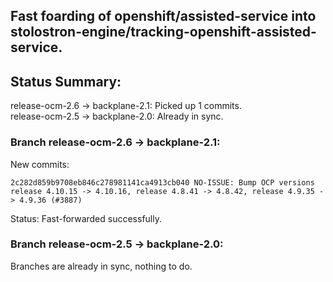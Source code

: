 ## Fast foarding of openshift/assisted-service into stolostron-engine/tracking-openshift-assisted-service.

## Status Summary:

release-ocm-2.6 -> backplane-2.1: Picked up 1 commits.  
release-ocm-2.5 -> backplane-2.0: Already in sync.  

### Branch release-ocm-2.6 -> backplane-2.1:

New commits:

```
2c282d859b9708eb846c278981141ca4913cb040 NO-ISSUE: Bump OCP versions release 4.10.15 -> 4.10.16, release 4.8.41 -> 4.8.42, release 4.9.35 -> 4.9.36 (#3887)
```

Status: Fast-forwarded successfully.

### Branch release-ocm-2.5 -> backplane-2.0:

Branches are already in sync, nothing to do.
